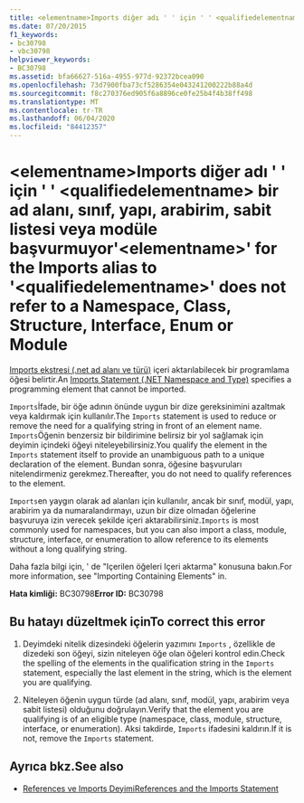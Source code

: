 ```yaml
---
title: <elementname>Imports diğer adı ' ' için ' ' <qualifiedelementname> bir ad alanı, sınıf, yapı, arabirim, sabit listesi veya modüle başvurmuyor
ms.date: 07/20/2015
f1_keywords:
- bc30798
- vbc30798
helpviewer_keywords:
- BC30798
ms.assetid: bfa66627-516a-4955-977d-92372bcea090
ms.openlocfilehash: 73d7900fba73cf5286354e043241200222b88a4d
ms.sourcegitcommit: f8c270376ed905f6a8896ce0fe25b4f4b38ff498
ms.translationtype: MT
ms.contentlocale: tr-TR
ms.lasthandoff: 06/04/2020
ms.locfileid: "84412357"
---
```

# <a name="elementname-for-the-imports-alias-to-qualifiedelementname-does-not-refer-to-a-namespace-class-structure-interface-enum-or-module"></a><span data-ttu-id="410bf-102">\<elementname>Imports diğer adı ' ' için ' ' \<qualifiedelementname> bir ad alanı, sınıf, yapı, arabirim, sabit listesi veya modüle başvurmuyor</span><span class="sxs-lookup"><span data-stu-id="410bf-102">'\<elementname>' for the Imports alias to '\<qualifiedelementname>' does not refer to a Namespace, Class, Structure, Interface, Enum or Module</span></span>
<span data-ttu-id="410bf-103">[Imports ekstresi (.net ad alanı ve türü)](../language-reference/statements/imports-statement-net-namespace-and-type.md) içeri aktarılabilecek bir programlama öğesi belirtir.</span><span class="sxs-lookup"><span data-stu-id="410bf-103">An [Imports Statement (.NET Namespace and Type)](../language-reference/statements/imports-statement-net-namespace-and-type.md) specifies a programming element that cannot be imported.</span></span>  
  
 <span data-ttu-id="410bf-104">`Imports`İfade, bir öğe adının önünde uygun bir dize gereksinimini azaltmak veya kaldırmak için kullanılır.</span><span class="sxs-lookup"><span data-stu-id="410bf-104">The `Imports` statement is used to reduce or remove the need for a qualifying string in front of an element name.</span></span> <span data-ttu-id="410bf-105">`Imports`Öğenin benzersiz bir bildirimine belirsiz bir yol sağlamak için deyimin içindeki öğeyi niteleyebilirsiniz.</span><span class="sxs-lookup"><span data-stu-id="410bf-105">You qualify the element in the `Imports` statement itself to provide an unambiguous path to a unique declaration of the element.</span></span> <span data-ttu-id="410bf-106">Bundan sonra, öğesine başvuruları nitelendirmeniz gerekmez.</span><span class="sxs-lookup"><span data-stu-id="410bf-106">Thereafter, you do not need to qualify references to the element.</span></span>  
  
 <span data-ttu-id="410bf-107">`Imports`en yaygın olarak ad alanları için kullanılır, ancak bir sınıf, modül, yapı, arabirim ya da numaralandırmayı, uzun bir dize olmadan öğelerine başvuruya izin verecek şekilde içeri aktarabilirsiniz.</span><span class="sxs-lookup"><span data-stu-id="410bf-107">`Imports` is most commonly used for namespaces, but you can also import a class, module, structure, interface, or enumeration to allow reference to its elements without a long qualifying string.</span></span>  
  
 <span data-ttu-id="410bf-108">Daha fazla bilgi için, ' de "Içerilen öğeleri Içeri aktarma" konusuna bakın.</span><span class="sxs-lookup"><span data-stu-id="410bf-108">For more information, see "Importing Containing Elements" in.</span></span>  
  
 <span data-ttu-id="410bf-109">**Hata kimliği:** BC30798</span><span class="sxs-lookup"><span data-stu-id="410bf-109">**Error ID:** BC30798</span></span>  
  
## <a name="to-correct-this-error"></a><span data-ttu-id="410bf-110">Bu hatayı düzeltmek için</span><span class="sxs-lookup"><span data-stu-id="410bf-110">To correct this error</span></span>  
  
1. <span data-ttu-id="410bf-111">Deyimdeki nitelik dizesindeki öğelerin yazımını `Imports` , özellikle de dizedeki son öğeyi, sizin niteleyen öğe olan öğeleri kontrol edin.</span><span class="sxs-lookup"><span data-stu-id="410bf-111">Check the spelling of the elements in the qualification string in the `Imports` statement, especially the last element in the string, which is the element you are qualifying.</span></span>  
  
2. <span data-ttu-id="410bf-112">Niteleyen öğenin uygun türde (ad alanı, sınıf, modül, yapı, arabirim veya sabit listesi) olduğunu doğrulayın.</span><span class="sxs-lookup"><span data-stu-id="410bf-112">Verify that the element you are qualifying is of an eligible type (namespace, class, module, structure, interface, or enumeration).</span></span> <span data-ttu-id="410bf-113">Aksi takdirde, `Imports` ifadesini kaldırın.</span><span class="sxs-lookup"><span data-stu-id="410bf-113">If it is not, remove the `Imports` statement.</span></span>  
  
## <a name="see-also"></a><span data-ttu-id="410bf-114">Ayrıca bkz.</span><span class="sxs-lookup"><span data-stu-id="410bf-114">See also</span></span>

- [<span data-ttu-id="410bf-115">References ve Imports Deyimi</span><span class="sxs-lookup"><span data-stu-id="410bf-115">References and the Imports Statement</span></span>](../programming-guide/program-structure/references-and-the-imports-statement.md)
